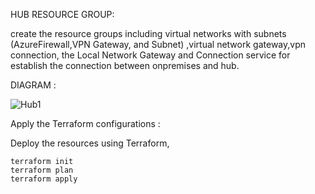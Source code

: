HUB RESOURCE GROUP:

create the resource groups including virtual networks  with subnets (AzureFirewall,VPN Gateway, and Subnet) ,virtual network gateway,vpn connection, the Local Network Gateway and Connection service for establish the connection between onpremises and hub.

DIAGRAM :


 ![Hub1](https://github.com/user-attachments/assets/4701ddf2-2f31-48e0-92b0-e7e5561b00e1)


 Apply the Terraform configurations :

  Deploy the resources using Terraform,

    terraform init
    terraform plan
    terraform apply

